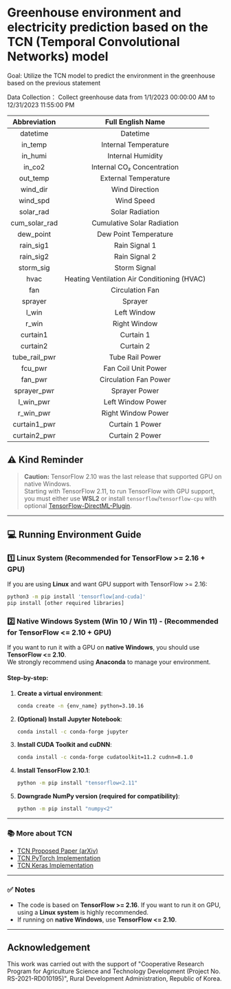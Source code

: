 # Greenhouse environment and electricity prediction based on the TCN (Temporal Convolutional Networks) model

Goal: 
Utilize the TCN model to predict the environment in the greenhouse based on the previous statement

Data Collection：
Collect greenhouse data from 1/1/2023  00:00:00 AM to 12/31/2023  11:55:00 PM

| Abbreviation    | Full English Name                               |
|:-----------------:|:-------------------------------------:|
| datetime          | Datetime                              |
| in_temp           | Internal Temperature                   |
| in_humi           | Internal Humidity                      |
| in_co2            | Internal CO₂ Concentration             |
| out_temp          | External Temperature                   |
| wind_dir          | Wind Direction                         |
| wind_spd          | Wind Speed                             |
| solar_rad         | Solar Radiation                        |
| cum_solar_rad     | Cumulative Solar Radiation              |
| dew_point         | Dew Point Temperature                  |
| rain_sig1         | Rain Signal 1                          |
| rain_sig2         | Rain Signal 2                          |
| storm_sig         | Storm Signal                           |
| hvac              | Heating Ventilation Air Conditioning (HVAC) |
| fan               | Circulation Fan                        |
| sprayer           | Sprayer                                |
| l_win             | Left Window                            |
| r_win             | Right Window                           |
| curtain1          | Curtain 1                              |
| curtain2          | Curtain 2                              |
| tube_rail_pwr     | Tube Rail Power                        |
| fcu_pwr           | Fan Coil Unit Power                    |
| fan_pwr           | Circulation Fan Power                  |
| sprayer_pwr       | Sprayer Power                          |
| l_win_pwr         | Left Window Power                      |
| r_win_pwr         | Right Window Power                     |
| curtain1_pwr      | Curtain 1 Power                        |
| curtain2_pwr      | Curtain 2 Power                        |

## ⚠️ Kind Reminder

> **Caution:** TensorFlow 2.10 was the last release that supported GPU on native Windows.  
> Starting with TensorFlow 2.11, to run TensorFlow with GPU support, you must either use **WSL2** or install `tensorflow`/`tensorflow-cpu` with optional [TensorFlow-DirectML-Plugin](https://www.tensorflow.org/install/pip).

---

## 💻 Running Environment Guide

### 1️⃣ Linux System (Recommended for TensorFlow >= 2.16 + GPU)

If you are using **Linux** and want GPU support with TensorFlow >= 2.16:

```bash
python3 -m pip install 'tensorflow[and-cuda]'
pip install [other required libraries]
```

### 2️⃣ Native Windows System (Win 10 / Win 11) - (Recommended for TensorFlow <= 2.10 + GPU)

If you want to run it with a GPU on **native Windows**, you should use **TensorFlow <= 2.10**.  
We strongly recommend using **Anaconda** to manage your environment.

#### Step-by-step:

1. **Create a virtual environment**:

    ```bash
    conda create -n {env_name} python=3.10.16
    ```

2. **(Optional) Install Jupyter Notebook**:

    ```bash
    conda install -c conda-forge jupyter
    ```

3. **Install CUDA Toolkit and cuDNN**:

    ```bash
    conda install -c conda-forge cudatoolkit=11.2 cudnn=8.1.0
    ```

4. **Install TensorFlow 2.10.1**:

    ```bash
    python -m pip install "tensorflow<2.11"
    ```

5. **Downgrade NumPy version (required for compatibility)**:

    ```bash
    python -m pip install "numpy<2"
    ```

---

### 📚 More about TCN

- [TCN Proposed Paper (arXiv)](https://arxiv.org/abs/1803.01271)
- [TCN PyTorch Implementation](https://github.com/locuslab/TCN)
- [TCN Keras Implementation](https://github.com/philipperemy/keras-tcn)

---

### ✅ Notes

- The code is based on **TensorFlow >= 2.16**. If you want to run it on GPU, using a **Linux system** is highly recommended.
- If running on **native Windows**, use **TensorFlow <= 2.10**.

---
     
## Acknowledgement
This work was carried out with the support of "Cooperative Research Program for Agriculture Science and Technology Development (Project No. RS-2021-RD010195)", Rural Development Administration, Republic of Korea.
